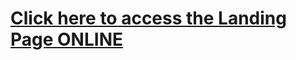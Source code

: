 # [Click here to access the Landing Page ONLINE](https://gavrielaldrich.github.io/LandingPage-Test/)
